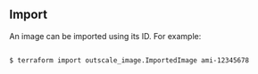 ## Import

An image can be imported using its ID. For example:

```

$ terraform import outscale_image.ImportedImage ami-12345678

```